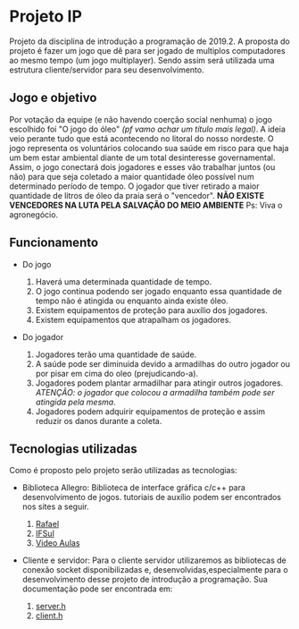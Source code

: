 # Projeto IP
Projeto da disciplina de introdução a programação de 2019.2.
A proposta do projeto é fazer um jogo que dê para ser jogado de multiplos computadores ao mesmo tempo (um jogo multiplayer). Sendo assim será utilizada uma estrutura cliente/servidor para seu desenvolvimento.

## Jogo e objetivo
Por votação da equipe (e não havendo coerção social nenhuma) o jogo escolhido foi "O jogo do óleo" *(pf vamo achar um título mais legal)*.
A ideia veio perante tudo que está acontecendo no litoral do nosso nordeste. O jogo representa os voluntários colocando sua saúde em risco para que haja um bem estar ambiental diante de um total desinteresse governamental. Assim, o jogo conectará dois jogadores e esses vão trabalhar juntos (ou não) para que seja coletado a maior quantidade óleo possível num determinado período de tempo. O jogador que tiver retirado a maior quantidade de litros de óleo da praia será o "vencedor". **NÃO EXISTE VENCEDORES NA LUTA PELA SALVAÇÃO DO MEIO AMBIENTE** 
Ps: Viva o agronegócio. 

## Funcionamento

- Do jogo
    1. Haverá uma determinada quantidade de tempo.
    2. O jogo continua podendo ser jogado enquanto essa quantidade de tempo não é atingida ou enquanto ainda existe óleo.
    3. Existem equipamentos de proteção para auxílio dos jogadores.
    4. Existem equipamentos que atrapalham os jogadores.

- Do jogador
    1. Jogadores terão uma quantidade de saúde.
    2. A saúde pode ser diminuida devido a armadilhas do outro jogador ou por pisar em cima do oleo (prejudicando-a).
    3. Jogadores podem plantar armadilhar para atingir outros jogadores. *ATENÇÃO: o jogador que colocou a armadilha também pode ser atingida pela mesma*.
    4. Jogadores podem adquirir equipamentos de proteção e assim reduzir os danos durante a coleta.

## Tecnologias utilizadas

Como é proposto pelo projeto serão utilizadas as tecnologias:
- Biblioteca Allegro:
    Biblioteca de interface gráfica c/c++ para desenvolvimento de jogos. tutoriais de auxílio podem ser encontrados nos sites a seguir.
    
    1. [Rafael](https://rafaeltoledo.net/tutoriais-allegro-5/)
    2. [IFSul](https://aprendendoallegro.tk/)
    3. [Video Aulas](https://www.youtube.com/watch?v=IZ2krJ8Ls2A&list=PL6B459AAE1642C8B4)
    
- Cliente e servidor:
    Para o cliente servidor utilizaremos as bibliotecas de conexão socket disponibilizadas e, desenvolvidas,especialmente para o desenvolvimento desse projeto de introdução a programação. Sua documentação pode ser encontrada em:
    
    1. [server.h](https://github.com/luucasv/projetoIP/blob/master/server-doc.md)
    2. [client.h](https://github.com/luucasv/projetoIP/blob/master/client-doc.md)

        
            
            
    